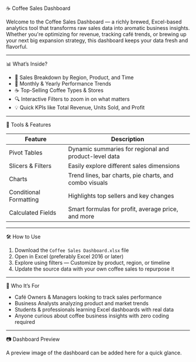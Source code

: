  ☕ Coffee Sales Dashboard

Welcome to the Coffee Sales Dashboard — a richly brewed, Excel-based analytics tool that transforms raw sales data into aromatic business insights. Whether you're optimizing for revenue, tracking café trends, or brewing up your next big expansion strategy, this dashboard keeps your data fresh and flavorful.

---

📊 What’s Inside?

- 📌 Sales Breakdown by Region, Product, and Time  
- 📆 Monthly & Yearly Performance Trends  
- ☕ Top-Selling Coffee Types & Stores  
- 🔍 Interactive Filters to zoom in on what matters  
- 💡 Quick KPIs like Total Revenue, Units Sold, and Profit  

---

 🧰 Tools & Features

| Feature               | Description                                              |
|-----------------------|----------------------------------------------------------|
| Pivot Tables          | Dynamic summaries for regional and product-level data    |
| Slicers & Filters     | Easily explore different sales dimensions                |
| Charts                | Trend lines, bar charts, pie charts, and combo visuals   |
| Conditional Formatting| Highlights top sellers and key changes                   |
| Calculated Fields     | Smart formulas for profit, average price, and more       |


---

🛠️ How to Use

1. Download  the `Coffee Sales Dashboard.xlsx` file  
2. Open in Excel (preferably Excel 2016 or later)  
3. Explore using filters — Customize by product, region, or timeline  
4. Update the source data with your own coffee sales to repurpose it  

---

 💼 Who It’s For

- Café Owners & Managers looking to track sales performance  
- Business Analysts analyzing product and market trends  
- Students & professionals learning Excel dashboards with real data  
- Anyone curious about coffee business insights with zero coding required  

---
 📷 Dashboard Preview

A preview image of the dashboard can be added here for a quick glance.


